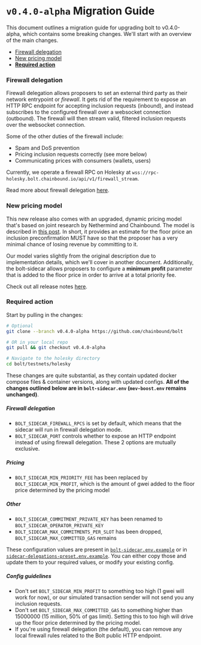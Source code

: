 # `v0.4.0-alpha` Migration Guide

This document outlines a migration guide for upgrading bolt to v0.4.0-alpha, which contains some breaking changes. We'll start with an overview of the main changes.

- [Firewall delegation](#firewall-delegation)
- [New pricing model](#new-pricing-model)
- [**Required action**](#required-action)

### Firewall delegation
Firewall delegation allows proposers to set an external third party as their network entrypoint or *firewall*. It gets rid of the
requirement to expose an HTTP RPC endpoint for accepting inclusion requests (inbound), and instead subscribes to the configured firewall over a
websocket connection (outbound). The firewall will then stream valid, filtered inclusion requests over the websocket connection.

Some of the other duties of the firewall include:
- Spam and DoS prevention
- Pricing inclusion requests correctly (see more below)
- Communicating prices with consumers (wallets, users)

Currently, we operate a firewall RPC on Holesky at `wss://rpc-holesky.bolt.chainbound.io/api/v1/firewall_stream`.

Read more about firewall delegation [here](https://x.com/boltprotocol_/status/1879571451621077413).

### New pricing model
This new release also comes with an upgraded, dynamic pricing model that's based on joint research by Nethermind and Chainbound.
The model is described in [this post](https://research.lido.fi/t/a-pricing-model-for-inclusion-preconfirmations/9136). In short,
it provides an estimate for the floor price an inclusion preconfirmation MUST have so that the proposer has a very minimal chance of
losing revenue by committing to it.

Our model varies slightly from the original description due to implementation details, which we'll cover in another document. Additionally,
the bolt-sidecar allows proposers to configure a **minimum profit** parameter that is added to the floor price in order to arrive at a total
priority fee.

Check out all release notes [here](https://github.com/chainbound/bolt/releases/tag/v0.4.0-alpha).

### Required action
Start by pulling in the changes:
```bash
# Optional
git clone --branch v0.4.0-alpha https://github.com/chainbound/bolt

# OR in your local repo
git pull && git checkout v0.4.0-alpha

# Navigate to the holesky directory
cd bolt/testnets/holesky
```

These changes are quite substantial, as they contain updated docker compose files & container versions, along with updated
configs. **All of the changes outlined below are in `bolt-sidecar.env` (`mev-boost.env` remains unchanged)**.

##### Firewall delegation
- `BOLT_SIDECAR_FIREWALL_RPCS` is set by default, which means that the sidecar will run in firewall delegation mode.
- `BOLT_SIDECAR_PORT` controls whether to expose an HTTP endpoint instead of using firewall delegation. These 2 options are mutually exclusive.

##### Pricing
- `BOLT_SIDECAR_MIN_PRIORITY_FEE` has been replaced by `BOLT_SIDECAR_MIN_PROFIT`, which is the amount of gwei
added to the floor price determined by the pricing model

##### Other
- `BOLT_SIDECAR_COMMITMENT_PRIVATE_KEY` has been renamed to `BOLT_SIDECAR_OPERATOR_PRIVATE_KEY`
- `BOLT_SIDECAR_MAX_COMMITMENTS_PER_SLOT` has been dropped, `BOLT_SIDECAR_MAX_COMMITTED_GAS` remains

These configuration values are present in [`bolt-sidecar.env.example`](./bolt-sidecar.env.example) or in [`sidecar-delegations-preset.env.example`](./presets/sidecar-delegations-preset.env.example). You can either copy those and update them to your required values,
or modify your existing config.

##### Config guidelines
- Don't set `BOLT_SIDECAR_MIN_PROFIT` to something too high (1 gwei will work for now), or our simulated transaction sender will not send you any inclusion requests.
- Don't set `BOLT_SIDECAR_MAX_COMMITTED_GAS` to something higher than 15000000 (15 million, 50% of gas limit). Setting this to too high will drive up the floor price determined by the pricing model.
- If you're using firewall delegation (the default), you can remove any local firewall rules related to the Bolt public HTTP endpoint.
